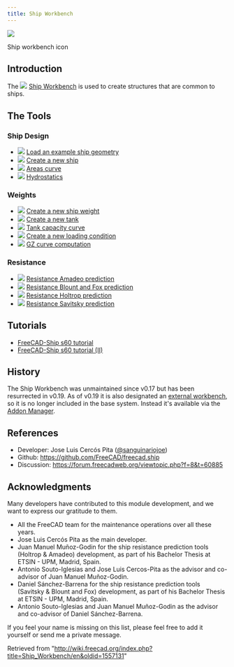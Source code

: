 ```yaml
---
title: Ship Workbench
---
```


![](/images/Workbench_Ship.svg)

Ship workbench icon

## Introduction

The ![](/images/Workbench_Ship.svg) [Ship Workbench](/Ship_Workbench "Ship Workbench") is used to create structures that are common to ships.

## The Tools

### Ship Design

- ![](/images/Ship_LoadExample.svg) [Load an example ship geometry](/Ship_LoadExample "Ship LoadExample")
- ![](/images/Ship_CreateShip.svg) [Create a new ship](/Ship_CreateShip "Ship CreateShip")
- ![](/images/Ship_AreasCurve.svg) [Areas curve](/Ship_AreasCurve "Ship AreasCurve")
- ![](/images/Ship_Hydrostatics.svg) [Hydrostatics](/Ship_Hydrostatics "Ship Hydrostatics")

### Weights

- ![](/images/Ship_Weight.svg) [Create a new ship weight](/Ship_Weight "Ship Weight")
- ![](/images/Ship_Tank.svg) [Create a new tank](/Ship_Tank "Ship Tank")
- ![](/images/Ship_Capacity.svg) [Tank capacity curve](/Ship_Capacity "Ship Capacity")
- ![](/images/Ship_LoadCondition.svg) [Create a new loading condition](/Ship_LoadCondition "Ship LoadCondition")
- ![](/images/Ship_GZ.svg) [GZ curve computation](/Ship_GZ "Ship GZ")

### Resistance

- ![](/images/Ship_ResistanceAmadeo.svg) [Resistance Amadeo prediction](/Ship_ResistanceAmadeo "Ship ResistanceAmadeo")
- ![](/images/Ship_ResistanceBlountFox.svg) [Resistance Blount and Fox prediction](/Ship_ResistanceBlountFox "Ship ResistanceBlountFox")
- ![](/images/Ship_ResistanceHoltrop.svg) [Resistance Holtrop prediction](/Ship_ResistanceHoltrop "Ship ResistanceHoltrop")
- ![](/images/Ship_ResistanceSavitsky.svg) [Resistance Savitsky prediction](/Ship_ResistanceSavitsky "Ship ResistanceSavitsky")

## Tutorials

- [FreeCAD-Ship s60 tutorial](/FreeCAD-Ship_s60_tutorial "FreeCAD-Ship s60 tutorial")
- [FreeCAD-Ship s60 tutorial (II)](</FreeCAD-Ship_s60_tutorial_(II)> "FreeCAD-Ship s60 tutorial (II)")

## History

The Ship Workbench was unmaintained since v0.17 but has been resurrected in v0.19. As of v0.19 it is also designated an [external workbench](/External_workbenches "External workbenches"), so it is no longer included in the base system. Instead it's available via the [Addon Manager](/Std_AddonMgr "Std AddonMgr").

## References

- Developer: Jose Luis Cercós Pita ([@sanguinariojoe](https://github.com/sanguinariojoe))
- Github: <https://github.com/FreeCAD/freecad.ship>
- Discussion: <https://forum.freecadweb.org/viewtopic.php?f=8&t=60885>

## Acknowledgments

Many developers have contributed to this module development, and we want to express our gratitude to them.

- All the FreeCAD team for the maintenance operations over all these years.
- Jose Luis Cercós Pita as the main developer.
- Juan Manuel Muñoz-Godin for the ship resistance prediction tools (Holtrop & Amadeo) development, as part of his Bachelor Thesis at ETSIN - UPM, Madrid, Spain.
- Antonio Souto-Iglesias and Jose Luis Cercos-Pita as the advisor and co-advisor of Juan Manuel Muñoz-Godin.
- Daniel Sánchez-Barrena for the ship resistance prediction tools (Savitsky & Blount and Fox) development, as part of his Bachelor Thesis at ETSIN - UPM, Madrid, Spain.
- Antonio Souto-Iglesias and Juan Manuel Muñoz-Godin as the advisor and co-advisor of Daniel Sánchez-Barrena.

If you feel your name is missing on this list, please feel free to add it yourself or send me a private message.

Retrieved from "<http://wiki.freecad.org/index.php?title=Ship_Workbench/en&oldid=1557131>"

